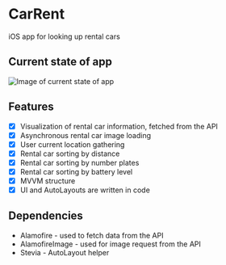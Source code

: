 # CarRent
iOS app for looking up rental cars

## Current state of app
![Image of current state of app](README_Files/app_flow.gif)

## Features
- [x] Visualization of rental car information, fetched from the API
- [x] Asynchronous rental car image loading
- [x] User current location gathering
- [x] Rental car sorting by distance
- [x] Rental car sorting by number plates
- [x] Rental car sorting by battery level
- [x] MVVM structure
- [x] UI and AutoLayouts are written  in code

## Dependencies
- Alamofire - used to fetch data from the API
- AlamofireImage - used for image request from the API
- Stevia - AutoLayout helper
